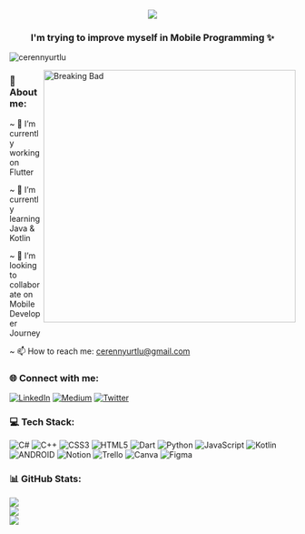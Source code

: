 <h1 align="center">
  <a href="https://git.io/typing-svg">
    <img src="https://readme-typing-svg.herokuapp.com/?lines=Hello!+👋;I'm+Ceren+Yurtlu&center=true&size=25">
  </a>
</h1>

<h3 align="center">I'm trying to improve myself in Mobile Programming ✨ </h3>

<p align="left"> <img src="https://komarev.com/ghpvc/?username=cerennyurtlu&label=Profile%20views&color=0e75b6&style=flat" alt="cerennyurtlu" /> </p>

<img align="right" alt="Breaking Bad" width="444" src="https://i.giphy.com/media/3oFzmkkwfOGlzZ0gxi/giphy.webp">

<h3 align="left">💫 About me:</h3>

~ 🔭 I’m currently working on Flutter

~ 🌱 I’m currently learning Java & Kotlin

~ 👯 I’m looking to collaborate on Mobile Developer Journey

~ 📫 How to reach me: cerennyurtlu@gmail.com

<h3 align="left">🌐 Connect with me:</h3>

[![LinkedIn](https://img.shields.io/badge/LinkedIn-%230077B5.svg?logo=linkedin&logoColor=white)](https://linkedin.com/in/cerenyurtlu/) [![Medium](https://img.shields.io/badge/Medium-12100E?logo=medium&logoColor=white)](https://medium.com/@cerennyurtlu) [![Twitter](https://img.shields.io/badge/Twitter-%231DA1F2.svg?logo=Twitter&logoColor=white)](https://twitter.com/cernyurtlu) 

<h3 align="left">💻 Tech Stack:</h3>

![C#](https://img.shields.io/badge/c%23-%23239120.svg?style=plastic&logo=c-sharp&logoColor=white) ![C++](https://img.shields.io/badge/c++-%2300599C.svg?style=plastic&logo=c%2B%2B&logoColor=white) ![CSS3](https://img.shields.io/badge/css3-%231572B6.svg?style=plastic&logo=css3&logoColor=white) ![HTML5](https://img.shields.io/badge/html5-%23E34F26.svg?style=plastic&logo=html5&logoColor=white) ![Dart](https://img.shields.io/badge/dart-%230175C2.svg?style=plastic&logo=dart&logoColor=white) ![Python](https://img.shields.io/badge/python-3670A0?style=plastic&logo=python&logoColor=ffdd54) ![JavaScript](https://img.shields.io/badge/javascript-%23323330.svg?style=plastic&logo=javascript&logoColor=%23F7DF1E) ![Kotlin](https://img.shields.io/badge/kotlin-%230095D5.svg?style=plastic&logo=kotlin&logoColor=white) ![ANDROID](https://img.shields.io/badge/android-%2320232a.svg?style=plastic&logo=android&logoColor=%a4c639) ![Notion](https://img.shields.io/badge/Notion-%23000000.svg?style=plastic&logo=notion&logoColor=white) ![Trello](https://img.shields.io/badge/Trello-%23026AA7.svg?style=plastic&logo=Trello&logoColor=white) ![Canva](https://img.shields.io/badge/Canva-%2300C4CC.svg?style=plastic&logo=Canva&logoColor=white) 	![Figma](https://img.shields.io/badge/figma-%23F24E1E.svg?style=plastic&logo=figma&logoColor=white)

<h3 align="left">📊 GitHub Stats:</h3>

![](https://github-readme-stats.vercel.app/api?username=cerennyurtlu&theme=default&hide_border=false&include_all_commits=true&count_private=true)<br/>
![](https://github-readme-streak-stats.herokuapp.com/?user=cerennyurtlu&theme=default&hide_border=false)<br/>
![](https://github-readme-stats.vercel.app/api/top-langs/?username=cerennyurtlu&theme=default&hide_border=false&include_all_commits=true&count_private=true&layout=compact)
